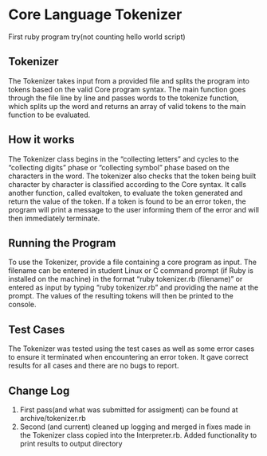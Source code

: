 # Core Language Tokenizer

First ruby program try(not counting hello world script)

## Tokenizer 
The Tokenizer takes input from a provided file and splits the program into tokens based on the valid Core program syntax. The main function goes through the file line by line and passes words to the tokenize function, which splits up the word and returns an array of valid tokens to the main function to be evaluated.

## How it works
The Tokenizer class begins in the “collecting letters” and cycles to the “collecting digits” phase or “collecting symbol” phase based on the characters in the word. The tokenizer also checks that the token being built character by character is classified according to the Core syntax. It calls another function, called evaltoken, to evaluate the token generated and return the value of the token. If a token is found to be an error token, the program will print a message to the user informing them of the error and will then immediately terminate.

## Running the Program
To use the Tokenizer, provide a file containing a core program as input. The filename can be entered in student Linux or C command prompt (if Ruby is installed on the machine) in the format “ruby tokenizer.rb (filename)” or entered as input by typing “ruby tokenizer.rb” and providing the name at the prompt. The values of the resulting tokens will then be printed to the console.

## Test Cases
The Tokenizer was tested using the test cases as well as some error cases to ensure it terminated when encountering an error token. It gave correct results for all cases and there are no bugs to report.

## Change Log
1. First pass(and what was submitted for assigment) can be found at archive/tokenizer.rb
1. Second (and current) cleaned up logging and merged in fixes made in the Tokenizer class copied into the Interpreter.rb. Added functionality to print results to output directory
